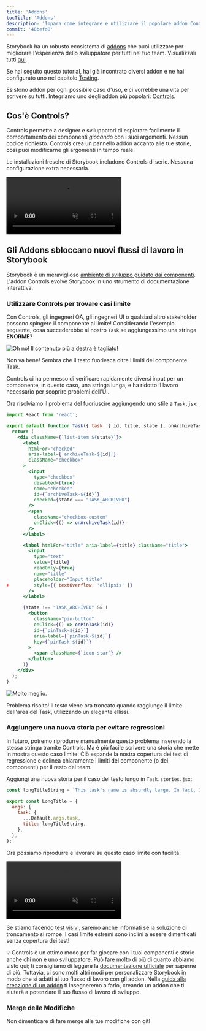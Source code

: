 ```yaml
---
title: 'Addons'
tocTitle: 'Addons'
description: 'Impara come integrare e utilizzare il popolare addon Controls'
commit: '40befd8'
---
```


Storybook ha un robusto ecosistema di [addons](https://storybook.js.org/docs/react/configure/storybook-addons) che puoi utilizzare per migliorare l'esperienza dello sviluppatore per tutti nel tuo team. Visualizzali tutti [qui](https://storybook.js.org/addons).

Se hai seguito questo tutorial, hai già incontrato diversi addon e ne hai configurato uno nel capitolo [Testing](/intro-to-storybook/react/en/test/).

Esistono addon per ogni possibile caso d'uso, e ci vorrebbe una vita per scrivere su tutti. Integriamo uno degli addon più popolari: [Controls](https://storybook.js.org/docs/react/essentials/controls).

## Cos'è Controls?

Controls permette a designer e sviluppatori di esplorare facilmente il comportamento dei componenti _giocando_ con i suoi argomenti. Nessun codice richiesto. Controls crea un pannello addon accanto alle tue storie, così puoi modificarne gli argomenti in tempo reale.

Le installazioni fresche di Storybook includono Controls di serie. Nessuna configurazione extra necessaria.

<video autoPlay muted playsInline loop>
  <source
    src="/intro-to-storybook/controls-in-action-7-0.mp4"
    type="video/mp4"
  />
</video>

## Gli Addons sbloccano nuovi flussi di lavoro in Storybook

Storybook è un meraviglioso [ambiente di sviluppo guidato dai componenti](https://www.componentdriven.org/). L'addon Controls evolve Storybook in uno strumento di documentazione interattiva.

### Utilizzare Controls per trovare casi limite

Con Controls, gli ingegneri QA, gli ingegneri UI o qualsiasi altro stakeholder possono spingere il componente al limite! Considerando l'esempio seguente, cosa succederebbe al nostro `Task` se aggiungessimo una stringa **ENORME**?

![Oh no! Il contenuto più a destra è tagliato!](/intro-to-storybook/task-edge-case-7-0.png)

Non va bene! Sembra che il testo fuoriesca oltre i limiti del componente Task.

Controls ci ha permesso di verificare rapidamente diversi input per un componente, in questo caso, una stringa lunga, e ha ridotto il lavoro necessario per scoprire problemi dell'UI.

Ora risolviamo il problema del fuoriuscire aggiungendo uno stile a `Task.jsx`:

```diff:title=src/components/Task.jsx
import React from 'react';

export default function Task({ task: { id, title, state }, onArchiveTask, onPinTask }) {
  return (
    <div className={`list-item ${state}`}>
      <label
        htmlFor="checked"
        aria-label={`archiveTask-${id}`}
        className="checkbox"
      >
        <input
          type="checkbox"
          disabled={true}
          name="checked"
          id={`archiveTask-${id}`}
          checked={state === "TASK_ARCHIVED"}
        />
        <span
          className="checkbox-custom"
          onClick={() => onArchiveTask(id)}
        />
      </label>

      <label htmlFor="title" aria-label={title} className="title">
        <input
          type="text"
          value={title}
          readOnly={true}
          name="title"
          placeholder="Input title"
+         style={{ textOverflow: 'ellipsis' }}
        />
      </label>

      {state !== "TASK_ARCHIVED" && (
        <button
          className="pin-button"
          onClick={() => onPinTask(id)}
          id={`pinTask-${id}`}
          aria-label={`pinTask-${id}`}
          key={`pinTask-${id}`}
        >
          <span className={`icon-star`} />
        </button>
      )}
    </div>
  );
}
```

![Molto meglio.](/intro-to-storybook/edge-case-solved-with-controls-7-0.png)

Problema risolto! Il testo viene ora troncato quando raggiunge il limite dell'area del Task, utilizzando un elegante ellissi.

### Aggiungere una nuova storia per evitare regressioni

In futuro, potremo riprodurre manualmente questo problema inserendo la stessa stringa tramite Controls. Ma è più facile scrivere una storia che mette in mostra questo caso limite. Ciò espande la nostra copertura dei test di regressione e delinea chiaramente i limiti del componente (o dei componenti) per il resto del team.

Aggiungi una nuova storia per il caso del testo lungo in `Task.stories.jsx`:

```js:title=src/components/Task.stories.jsx
const longTitleString = `This task's name is absurdly large. In fact, I think if I keep going I might end up with content overflow. What will happen? The star that represents a pinned task could have text overlapping. The text could cut-off abruptly when it reaches the star. I hope not!`;

export const LongTitle = {
  args: {
    task: {
      ...Default.args.task,
      title: longTitleString,
    },
  },
};
```

Ora possiamo riprodurre e lavorare su questo caso limite con facilità.

<video autoPlay muted playsInline loop>
  <source
    src="/intro-to-storybook/task-stories-long-title-7-0.mp4"
    type="video/mp4"
  />
</video>

Se stiamo facendo [test visivi](/intro-to-storybook/react/en/test/), saremo anche informati se la soluzione di troncamento si rompe. I casi limite estremi sono inclini a essere dimenticati senza copertura dei test!

<div class="aside"><p>💡 Controls è un ottimo modo per far giocare con i tuoi componenti e storie anche chi non è uno sviluppatore. Può fare molto di più di quanto abbiamo visto qui; ti consigliamo di leggere la <a href="https://storybook.js.org/docs/react/essentials/controls">documentazione ufficiale</a> per saperne di più. Tuttavia, ci sono molti altri modi per personalizzare Storybook in modo che si adatti al tuo flusso di lavoro con gli addon. Nella <a href="https://storybook.js.org/docs/react/addons/writing-addons">guida alla creazione di un addon</a> ti insegneremo a farlo, creando un addon che ti aiuterà a potenziare il tuo flusso di lavoro di sviluppo.</p></div>

### Merge delle Modifiche

Non dimenticare di fare merge alle tue modifiche con git!
